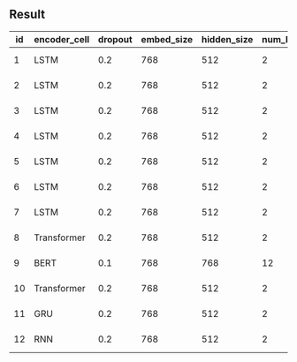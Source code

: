## Result

| id | encoder_cell | dropout | embed_size | hidden_size | num_layer | batch_size | lr | max_epoch | dev_acc | dev_fscore | other info |
| --- | --- | --- | --- | --- | --- | --- | --- | --- | --- | --- | --- |
| 1 | LSTM | 0.2 | 768 | 512 | 2 | 32 | 1e-3 | 100 | 71.7318 | 79.3826/75.0782/77.1704 | baseline |
| 2 | LSTM | 0.2 | 768 | 512 | 2 | 32 | 1e-3 | 100 | 70.6145 | 79.8864/73.3055/76.4546 | bimodel |
| 3 | LSTM | 0.2 | 768 | 512 | 2 | 32 | 1e-3 | 100 | 76.0894 | 78.8618/80.9176/79.8765 | correct |
| 4 | LSTM | 0.2 | 768 | 512 | 2 | 32 | 1e-3 | 100 | 69.8324 | 74.3590/72.5756/73.4565 | multihead |
| 5 | LSTM | 0.2 | 768 | 512 | 2 | 32 | 1e-3 | 100 | 71.7318 | 79.3826/75.0782/77.1704 | scheduler |
| 6 | LSTM | 0.2 | 768 | 512 | 2 | 32 | 1e-3 | 100 | 72.6257 | 80.8296/75.1825/77.9038 | chinese |
| 7 | LSTM | 0.2 | 768 | 512 | 2 | 32 | 1e-3 | 100 | 76.3128 | 79.2300/81.5433/80.3700 | chinese+correct+scheduler |
| 8 | Transformer | 0.2 | 768 | 512 | 2 | 32 | 1e-3 | 100 | 87.2626 | 99.5277/87.9041/93.3555 | transformer |
| 9 | BERT | 0.1 | 768 | 768 | 12 | 32 | 1-e6 | 128 | 99.7700 | 98.4000/98.4000/98.4000 | BERT (fine-tuned) |
| 10 | Transformer | 0.2 | 768 | 512 | 2 | 32 | 1e-3 | 100 | 87.4860 | 99.6471/88.3212/93.6429 | transformer+correct+scheduler |
| 11 | GRU | 0.2 | 768 | 512 | 2 | 32 | 1e-3 | 100 | 70.8380 | 80.5936/73.6184/76.9482 | GRU |
| 12 | RNN | 0.2 | 768 | 512 | 2 | 32 | 1e-3 | 100 | 71.2849 | 77.1123/75.1825/76.1352 | RNN |